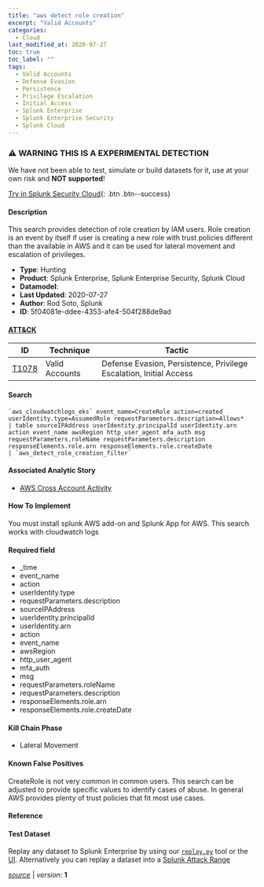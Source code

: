 ```yaml
---
title: "aws detect role creation"
excerpt: "Valid Accounts"
categories:
  - Cloud
last_modified_at: 2020-07-27
toc: true
toc_label: ""
tags:
  - Valid Accounts
  - Defense Evasion
  - Persistence
  - Privilege Escalation
  - Initial Access
  - Splunk Enterprise
  - Splunk Enterprise Security
  - Splunk Cloud
---
```


### ⚠️ WARNING THIS IS A EXPERIMENTAL DETECTION
We have not been able to test, simulate or build datasets for it, use at your own risk and **NOT supported**!


[Try in Splunk Security Cloud](https://www.splunk.com/en_us/cyber-security.html){: .btn .btn--success}

#### Description

This search provides detection of role creation by IAM users. Role creation is an event by itself if user is creating a new role with trust policies different than the available in AWS and it can be used for lateral movement and escalation of privileges.

- **Type**: Hunting
- **Product**: Splunk Enterprise, Splunk Enterprise Security, Splunk Cloud
- **Datamodel**: 
- **Last Updated**: 2020-07-27
- **Author**: Rod Soto, Splunk
- **ID**: 5f04081e-ddee-4353-afe4-504f288de9ad


#### [ATT&CK](https://attack.mitre.org/)

| ID          | Technique   | Tactic         |
| ----------- | ----------- |--------------- |
| [T1078](https://attack.mitre.org/techniques/T1078/) | Valid Accounts | Defense Evasion, Persistence, Privilege Escalation, Initial Access |

#### Search

```
`aws_cloudwatchlogs_eks` event_name=CreateRole action=created userIdentity.type=AssumedRole requestParameters.description=Allows* 
| table sourceIPAddress userIdentity.principalId userIdentity.arn action event_name awsRegion http_user_agent mfa_auth msg requestParameters.roleName requestParameters.description responseElements.role.arn responseElements.role.createDate 
| `aws_detect_role_creation_filter`
```

#### Associated Analytic Story
* [AWS Cross Account Activity](/stories/aws_cross_account_activity)


#### How To Implement
You must install splunk AWS add-on and Splunk App for AWS. This search works with cloudwatch logs

#### Required field
* _time
* event_name
* action
* userIdentity.type
* requestParameters.description
* sourceIPAddress
* userIdentity.principalId
* userIdentity.arn
* action
* event_name
* awsRegion
* http_user_agent
* mfa_auth
* msg
* requestParameters.roleName
* requestParameters.description
* responseElements.role.arn
* responseElements.role.createDate


#### Kill Chain Phase
* Lateral Movement


#### Known False Positives
CreateRole is not very common in common users. This search can be adjusted to provide specific values to identify cases of abuse. In general AWS provides plenty of trust policies that fit most use cases.





#### Reference


#### Test Dataset
Replay any dataset to Splunk Enterprise by using our [`replay.py`](https://github.com/splunk/attack_data#using-replaypy) tool or the [UI](https://github.com/splunk/attack_data#using-ui).
Alternatively you can replay a dataset into a [Splunk Attack Range](https://github.com/splunk/attack_range#replay-dumps-into-attack-range-splunk-server)




[*source*](https://github.com/splunk/security_content/tree/develop/detections/experimental/cloud/aws_detect_role_creation.yml) \| *version*: **1**
